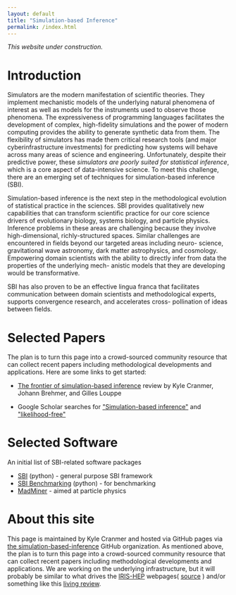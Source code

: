 ```yaml
---
layout: default
title: "Simulation-based Inference"
permalink: /index.html
---
```


*This website under construction.*


# Introduction

Simulators are the modern manifestation of scientific theories. They implement mechanistic models of the underlying natural phenomena of interest as well as models for the instruments used to observe those phenomena. The expressiveness of programming languages facilitates the development of complex, high-fidelity simulations and the power of modern computing provides the ability to generate synthetic data from them. The flexibility of simulators has made them critical research tools (and major cyberinfrastructure investments) for predicting how systems will behave across many areas of science and engineering. Unfortunately, despite their predictive power, these *simulators are poorly suited for statistical inference*, which is a core aspect of data-intensive science. To meet this challenge, there are an emerging set of techniques for simulation-based inference (SBI).

Simulation-based inference is the next step in the methodological evolution of statistical practice in the sciences. SBI provides qualitatively new capabilities that can transform scientific practice for our core science drivers of evolutionary biology, systems biology, and particle physics. Inference problems in these areas are challenging because they involve high-dimensional, richly-structured spaces. Similar challenges are encountered in fields beyond our targeted areas including neuro- science, gravitational wave astronomy, dark matter astrophysics, and cosmology. Empowering domain scientists with the ability to directly infer from data the properties of the underlying mech- anistic models that they are developing would be transformative.

SBI has also proven to be an effective lingua franca that facilitates communication between domain scientists and methodological experts, supports convergence research, and accelerates cross- pollination of ideas between fields. 

# Selected Papers

The plan is to turn this page into a crowd-sourced community resource that can collect recent papers including methodological developments and applications. Here are some links to get started:

 * [The frontier of simulation-based inference](https://doi.org/10.1073/pnas.1912789117) review by Kyle Cranmer, Johann Brehmer, and Gilles Louppe

 * Google Scholar searches for ["Simulation-based inference"](https://scholar.google.com/scholar?hl=en&as_sdt=0%2C33&q=%22simulation-based+inference%22+&btnG=) and ["likelihood-free"](https://scholar.google.com/scholar?hl=en&as_sdt=0%2C33&q=%22likelihood-free%22+&btnG=) 

# Selected Software

An initial list of SBI-related software packages

 * [SBI](https://www.mackelab.org/sbi/) (python) - general purpose SBI framework
 * [SBI Benchmarking](https://github.com/mackelab/sbibm/) (python) - for benchmarking
 * [MadMiner](https://madminer-tool.github.io/madminer-tutorial/tutorial/0_intro.html) - aimed at particle physics



# About this site

This page is maintained by Kyle Cranmer and hosted via GitHub pages via [the simulation-based-inference](http://github.com/simulation-based-inference/) GitHub organization. As mentioned above, the plan is to turn this page into a crowd-sourced community resource that can collect recent papers including methodological developments and applications. We are working on the underlying infrastructure, but it will probably be similar to what drives the [IRIS-HEP](https://iris-hep.org) webpages( [source](http://github.com/iris-hep/iris-hep.github.io-source) ) and/or something like this [living review](https://github.com/iml-wg/HEPML-LivingReview).


